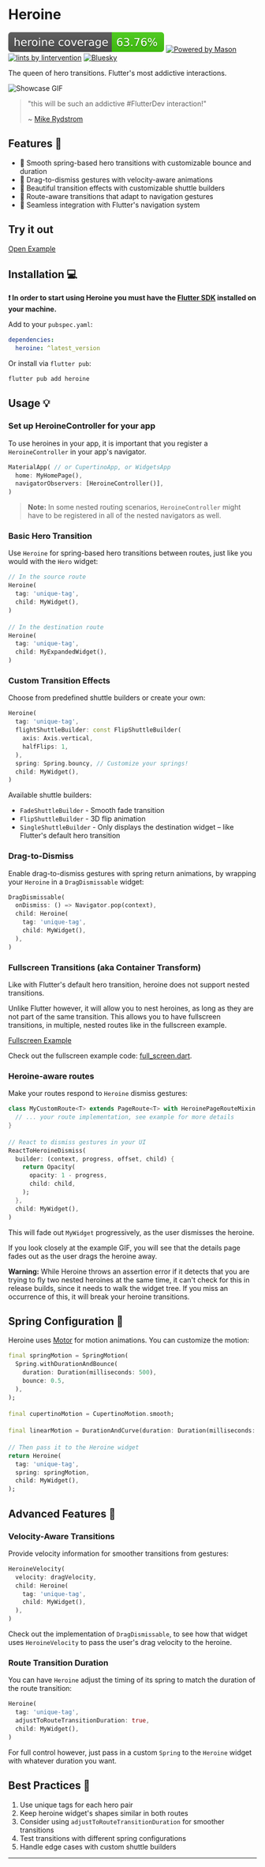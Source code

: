 # Heroine

[![Code Coverage](./coverage.svg)](./test/)
[![Powered by Mason][mason_badge]][mason_link]
[![lints by lintervention][lintervention_badge]][lintervention_link]
[![Bluesky](https://img.shields.io/badge/Bluesky-0285FF?logo=bluesky&logoColor=fff)](https://bsky.app/profile/i.madethese.works)

The queen of hero transitions. Flutter's most addictive interactions.

![Showcase GIF](doc/main.gif)


> "this will be such an addictive #FlutterDev interaction!"
>
> ~ [Mike Rydstrom](https://x.com/RydMike/status/1876323718194184657)

## Features 🎯

- 🌊 Smooth spring-based hero transitions with customizable bounce and duration
- 🔄 Drag-to-dismiss gestures with velocity-aware animations
- 🎨 Beautiful transition effects with customizable shuttle builders
- 📱 Route-aware transitions that adapt to navigation gestures
- 🎯 Seamless integration with Flutter's navigation system

## Try it out

[Open Example](https://whynotmake-it.github.io/rivership/#/heroine)

## Installation 💻

**❗ In order to start using Heroine you must have the [Flutter SDK][flutter_install_link] installed on your machine.**

Add to your `pubspec.yaml`:

```yaml
dependencies:
  heroine: ^latest_version
```

Or install via `flutter pub`:

```sh
flutter pub add heroine
```

## Usage 💡

### Set up HeroineController for your app

To use heroines in your app, it is important that you register a `HeroineController` in your app's navigator.

```dart
MaterialApp( // or CupertinoApp, or WidgetsApp
  home: MyHomePage(),
  navigatorObservers: [HeroineController()],
)
```

> **Note:** In some nested routing scenarios, `HeroineController` might have to be registered in all of the nested navigators as well.

### Basic Hero Transition

Use `Heroine` for spring-based hero transitions between routes, just like you would with the `Hero` widget:

```dart
// In the source route
Heroine(
  tag: 'unique-tag',
  child: MyWidget(),
)

// In the destination route
Heroine(
  tag: 'unique-tag',
  child: MyExpandedWidget(),
)
```

### Custom Transition Effects

Choose from predefined shuttle builders or create your own:

```dart
Heroine(
  tag: 'unique-tag',
  flightShuttleBuilder: const FlipShuttleBuilder(
    axis: Axis.vertical,
    halfFlips: 1,
  ),
  spring: Spring.bouncy, // Customize your springs!
  child: MyWidget(),
)
```

Available shuttle builders:
- `FadeShuttleBuilder` - Smooth fade transition
- `FlipShuttleBuilder` - 3D flip animation
- `SingleShuttleBuilder` - Only displays the destination widget – like Flutter's default hero transition

### Drag-to-Dismiss

Enable drag-to-dismiss gestures with spring return animations, by wrapping your `Heroine` in a `DragDismissable` widget:

```dart
DragDismissable(
  onDismiss: () => Navigator.pop(context),
  child: Heroine(
    tag: 'unique-tag',
    child: MyWidget(),
  ),
)
```

### Fullscreen Transitions (aka Container Transform)

Like with Flutter's default hero transition, heroine does not support nested transitions.

Unlike Flutter however, it will allow you to nest heroines, as long as they are not part of the same transition.
This allows you to have fullscreen transitions, in multiple, nested routes like in the fullscreen example.

[Fullscreen Example](doc/fullscreen.gif)

Check out the fullscreen example code: [full_screen.dart](example/lib/full_screen.dart).

### Heroine-aware routes

Make your routes respond to `Heroine` dismiss gestures:

```dart
class MyCustomRoute<T> extends PageRoute<T> with HeroinePageRouteMixin {
  // ... your route implementation, see example for more details
}

// React to dismiss gestures in your UI
ReactToHeroineDismiss(
  builder: (context, progress, offset, child) {
    return Opacity(
      opacity: 1 - progress,
      child: child,
    );
  },
  child: MyWidget(),
)
```

This will fade out `MyWidget` progressively, as the user dismisses the heroine.

If you look closely at the example GIF, you will see that the details page fades out as the user drags the heroine away.


**Warning:** While Heroine throws an assertion error if it detects that you are trying to fly two nested heroines at the same time, it can't check for this in release builds, since it needs to walk the widget tree. If you miss an occurrence of this, it will break your heroine transitions.

## Spring Configuration 🎯

Heroine uses [Motor](https://pub.dev/packages/motor) for motion animations. You can customize the motion:

```dart
final springMotion = SpringMotion(
  Spring.withDurationAndBounce(
    duration: Duration(milliseconds: 500), 
    bounce: 0.5,
  ),
);

final cupertinoMotion = CupertinoMotion.smooth;

final linearMotion = DurationAndCurve(duration: Duration(milliseconds: 300));

// Then pass it to the Heroine widget
return Heroine(
  tag: 'unique-tag',
  spring: springMotion,
  child: MyWidget(),
);
```

## Advanced Features 🚀

### Velocity-Aware Transitions

Provide velocity information for smoother transitions from gestures:

```dart
HeroineVelocity(
  velocity: dragVelocity,
  child: Heroine(
    tag: 'unique-tag',
    child: MyWidget(),
  ),
)
```

Check out the implementation of `DragDismissable`, to see how that widget uses `HeroineVelocity` to pass the user's drag velocity to the heroine.

### Route Transition Duration

You can have `Heroine` adjust the timing of its spring to match the duration of the route transition:

```dart
Heroine(
  tag: 'unique-tag',
  adjustToRouteTransitionDuration: true,
  child: MyWidget(),
)
```

For full control however, just pass in a custom `Spring` to the `Heroine` widget with whatever duration you want.

## Best Practices 📝

1. Use unique tags for each hero pair
2. Keep heroine widget's shapes similar in both routes
3. Consider using `adjustToRouteTransitionDuration` for smoother transitions
4. Test transitions with different spring configurations
5. Handle edge cases with custom shuttle builders

---

[mason_link]: https://github.com/felangel/mason
[mason_badge]: https://img.shields.io/endpoint?url=https%3A%2F%2Ftinyurl.com%2Fmason-badge
[lintervention_link]: https://github.com/whynotmake-it/lintervention
[lintervention_badge]: https://img.shields.io/badge/lints_by-lintervention-3A5A40
[flutter_install_link]: https://docs.flutter.dev/get-started/install

